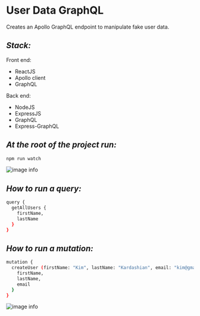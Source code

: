 # User Data GraphQL

Creates an Apollo GraphQL endpoint to manipulate fake user data.

## _Stack:_

Front end:

- ReactJS
- Apollo client
- GraphQL

Back end:

- NodeJS
- ExpressJS
- GraphQL
- Express-GraphQL

## _At the root of the project run:_

```sh
npm run watch
```

![image info](./img/2.png)

## _How to run a query:_

```sh
query {
  getAllUsers {
    firstName,
    lastName
  }
}
```

## _How to run a mutation:_

```sh
mutation {
  createUser (firstName: "Kim", lastName: "Kardashian", email: "kim@gmail.com", password: "kanye") {
    firstName,
    lastName,
    email
  }
}
```

![image info](https://github.com/TDMwangi/user-data-graphql/blob/main/client/public/img/1.png)

